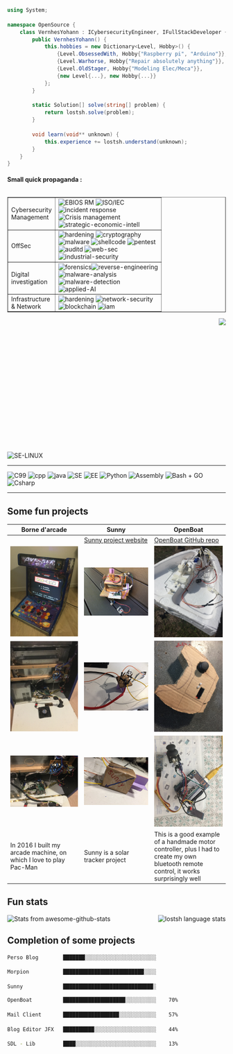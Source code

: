 <!--### Hi there 👋-->

<!--
<img src="img/C4F86B7F-FD61-4097-8C6A-19C9380FDC60.png">

<img align="right" width="300" src="https://user-images.githubusercontent.com/43549864/139094023-1ed51fb9-e16b-4be3-9b29-237df183a37b.png">
-->

<!--
<img align="left" width="500" src="img/carbon(4).png">
-->

```csharp
using System;

namespace OpenSource {
    class VernhesYohann : ICybersecurityEngineer, IFullStackDeveloper {
        public VernhesYohann() {
            this.hobbies = new Dictionary<Level, Hobby>() {
                {Level.ObsessedWith, Hobby{"Raspberry pi", "Arduino"}},
                {Level.Warhorse, Hobby{"Repair absolutely anything"}},
                {Level.OldStager, Hobby{"Modeling Elec/Meca"}},
                {new Level{...}, new Hobby{...}}
            };
        }
        
        static Solution[] solve(string[] problem) {
            return lostsh.solve(problem);
        }
        
        void learn(void** unknown) {
            this.experience += lostsh.understand(unknown);
        }
    }
}
```

#### Small quick propaganda :

<table border=1 align="left">
<tr><td>Cybersecurity <br>Management</td><td>
<img src="https://img.shields.io/badge/EBIOS%20RM-passing-green?style=flat" alt="EBIOS RM" /> <img src="https://img.shields.io/badge/ISO/IEC-2700x-green?style=flat" alt="ISO/IEC" /> <br><img src="https://img.shields.io/badge/incident%20response-passed-green?style=flat" alt="incident response" /><br> <img src="https://img.shields.io/badge/Crisis%20management-passed-green?style=flat" alt="Crisis management" /> <br><img src="https://img.shields.io/badge/strategic--economic--intell-passed-green?style=flat" alt="strategic-economic-intell" />
</td></tr>
<tr><td>OffSec</td><td>
<img src="https://img.shields.io/badge/hardening-OK-red?style=flat" alt="hardening" /> <img src="https://img.shields.io/badge/cryptography-OK-red?style=flat" alt="cryptography" /> <br> <img src="https://img.shields.io/badge/malware-OK-red?style=flat" alt="malware" /> <img src="https://img.shields.io/badge/shellcode-OK-red?style=flat" alt="shellcode" /> <img src="https://img.shields.io/badge/pentest-OK-red?style=flat" alt="pentest" /> <br><img src="https://img.shields.io/badge/auditd-OK-red?style=flat" alt="auditd" /> <img src="https://img.shields.io/badge/web--sec-OK-red?style=flat" alt="web-sec" /><br> <img src="https://img.shields.io/badge/industrial--security-OK-red?style=flat" alt="industrial-security" />
</td></tr>
<tr><td>Digital <br>investigation</td><td>
<img src="https://img.shields.io/badge/forensics-passed-blue?style=flat" alt="forensics" /><img src="https://img.shields.io/badge/reverse--engineering-passed-violet?style=flat" alt="reverse-engineering" /> <br> <img src="https://img.shields.io/badge/malware--analysis-passed-blue?style=flat" alt="malware-analysis" /> <br><img src="https://img.shields.io/badge/malware--detection-passed-aliceblue?style=flat" alt="malware-detection" /> <br><img src="https://img.shields.io/badge/applied--AI-passed-blue?style=flat" alt="applied-AI" />
</td></tr>
<tr><td>Infrastructure <br>& Network</td><td>
<img src="https://img.shields.io/badge/hardening-net-red?labelColor=gold&style=flat" alt="hardening" /> <img src="https://img.shields.io/badge/network--security-net-red?labelColor=gold&style=flat" alt="network-security" /> <br><img src="https://img.shields.io/badge/blockchain-net-red?labelColor=gold&style=flat" alt="blockchain" /> <img src="https://img.shields.io/badge/iam-PAM-green?style=flat" alt="iam" />
</td></tr>
</table>

<a title="Checkout some data leak" href="https://lostsh.github.io"><img align="right" height="300" src="https://user-images.githubusercontent.com/43549864/138455537-99b638ce-9af2-4ed8-adcb-a7a8950c94be.png"></a>

<br>&nbsp;<br>
<br><br><br><br><br><br><br><br>
<br><br><br><br><br><br><br><br>
<br>
<img align="center" src="https://img.shields.io/badge/SE--LINUX-gray?style=flat&logo=Linux" alt="SE-LINUX" />
<hr>

 ![C99](https://img.shields.io/badge/C99-passing-green?style=flat&logo=cpp) ![cpp](https://img.shields.io/badge/Cpp/ino-passing-green?style=flat) ![java](https://img.shields.io/badge/JAVA-passing-green?style=flat)  ![SE](https://img.shields.io/badge/SE-gray?style=flat) ![EE](https://img.shields.io/badge/EE-gray?style=flat) ![Python ](https://img.shields.io/badge/Python-1.7%20/%202.1%20/%202.7%20/%203-green?style=flat) ![Assembly](https://img.shields.io/badge/Assembly-alot-green?style=flat&logo=Undertale) ![Bash + GO](https://img.shields.io/badge/Bash%20+%20GO-automate-green?style=flat&logo=Go) ![Csharp](https://img.shields.io/badge/Csharp-passing-green?style=flat&logo=sharp)


<hr>



<!--
- 🔭 Professional problem solver with a developer degree
- 👯 Engineer made in CY-Tech (ex EISTI) 
- 🌱 Passionate about learning new things
-->

<!--
## About me
📝 I am a student in last year of computer engineering school.<br>
💾 I have been passionate about computers for a long time, before knowing how to program I learned to repair 🛠️, assemble and install computers 🖥️, then came the code 👨‍💻 , and I really love it all 🫀.

I like computer projects, I am a big fan of **Raspberry pi** since the release of the 1B + model moreover I also particularly like **Aduino**
-->


<!--

#### Mostly talk
- [x] C99 - 98
- [x] Cpp / ino
- [x] Java (SE / EE + FX)
- [x] JS/HTML/CSS
- [x] PHP
- [x] Python (1.7/2.1/2.7/3)
- [x] Assembly
- [x] Bash
- [x] C# (OLEBD, LINQ, WINFORMS)
- [x] Go

-->

<!--
```bash
╔═════════════════════════════╗
║  █████╗ █╗ █████╗ █████╗ █╗ ║
║  █╔═══╝ █║ █╔═══╝ ╚═█╔═╝ █║ ║
║  ███╗   █║ █████╗   █║   █║ ║
║  █╔═╝   █║ ╚═══█║   █║   █║ ║
║  █████╗ █║ █████║   █║   █║ ║
║  ╚════╝ ╚╝ ╚════╝   ╚╝   ╚╝ ║
╚═════════════════════════════╝

┌─────────────────────────────┐
│  ╔═════════╗     ┏┅┅┅┅┅┅┓   │▒
│  ║ MORPION ║     ┇ GAME ┇   │▒
│  ╚════╦════╝     ┗┅┅┅┅┅┅┛   │▒
╞═╤═════╩═════╤═══════════════╡▒
│ ├───┬───┬───┤               │▒
│ │ X │   │ O │   ╭╴      ╶╮  │▒
│ ├───┼───┼───┤   │   BY   │  │▒
│ │   │ X │ O │   │        │  │▒
│ ├───┼───┼───┤   │ LOSTSH │  │▒
│ │   │   │ X │   ╰╴      ╶╯  │▒
│ └───┴───┴───┘               │▒
└─────────────────────────────┘▒
 ▒▒▒▒▒▒▒▒▒▒▒▒▒▒▒▒▒▒▒▒▒▒▒▒▒▒▒▒▒▒▒

```
-->


## Some fun projects

|Borne d'arcade|Sunny|OpenBoat|
|--------------|--------------|--------------|
||[Sunny project website](https://lostsh.github.io/sunny/)|[OpenBoat GitHub repo](https://github.com/lostsh/openBoat)|
|![arcade front](img/arcade0.JPG)|![sunny](img/sunny0.JPG)|![boat](img/boat.JPG)|
|![arcade content](img/arcade1.JPG)|![making sunny](img/sunny1.jpg)|![radio control](img/radioCtrl1.JPG)|
|![arcade pi](img/arcade2.JPG)|![sunny solar detector](img/sunny2.jpg)|![making radio control](img/radioCtrl2.JPG)|
|In 2016 I built my arcade machine, on which I love to play Pac-Man|Sunny is a solar tracker project|This is a good example of a handmade motor controller, plus I had to create my own bluetooth remote control, it works surprisingly well|

<!--
**lostsh/lostsh** is a ✨ _special_ ✨ repository because its `README.md` [](this file) appears on your GitHub profile.

Here are some ideas to get you started:

- 🔭 I’m currently working on ...
- 🌱 I’m currently learning ...
- 👯 I’m looking to collaborate on ...
- 🤔 I’m looking for help with ...
- 💬 Ask me about ...
- 📫 How to reach me: ...
- 😄 Pronouns: ...
- ⚡ Fun fact: ...
-->

## Fun stats


<img alt="lostsh language stats" align="right" height="175" src="https://github-readme-stats.vercel.app/api/top-langs/?username=lostsh&langs_count=10&layout=compact&custom_title=🌱%20Most%20committed%20Languages&theme=swift">

![Stats from awesome-github-stats](https://awesome-github-stats.azurewebsites.net/user-stats/lostsh?cardType=level&preferLogin=false)

<!--
<img alt="lostsh GitHub stats" height="175" src="https://github-readme-stats.vercel.app/api?username=lostsh&show_icons=true&hide=contribs&include_all_commits=true&custom_title=Yohann%20Vernhes%20💾%20@l0stsh&theme=swift">
-->

<!--
![lostsh GitHub stats](https://github-readme-stats.vercel.app/api?username=lostsh&show_icons=true&hide=contribs&include_all_commits=true&custom_title=Yohann%20Vernhes%20💾%20@l0stsh&theme=swift)

![lostsh GitHub stats](https://github-readme-stats.vercel.app/api?username=lostsh&show_icons=true&hide=contribs&include_all_commits=true&custom_title=Yohann%20Vernhes%20💾%20@l0stsh&icon_color=fff&bg_color=30,e96443,904e95&title_color=fff&text_color=fff)

![lostsh GitHub stats](https://github-readme-stats.vercel.app/api?username=lostsh&show_icons=true&hide=contribs&include_all_commits=true&custom_title=Yohann%20Vernhes%20💾%20@l0stsh&theme=gotham)

![lostsh GitHub stats](https://github-readme-stats.vercel.app/api?username=lostsh&show_icons=true&hide=contribs&include_all_commits=true&custom_title=Yohann%20Vernhes%20💾%20@l0stsh&theme=github_dark)

![lostsh GitHub stats](https://github-readme-stats.vercel.app/api?username=lostsh&show_icons=true&hide=contribs&include_all_commits=true&custom_title=Yohann%20Vernhes%20💾%20@l0stsh&theme=midnight-purple)


![Top Langs](https://github-readme-stats.vercel.app/api/top-langs/?username=lostsh&langs_count=10&layout=compact&custom_title=🌱%20Most%20committed%20Languages&theme=swift)
-->


## Completion of some projects

```bash
Perso Blog        ███████░░░░░░░░░░░░░░░░░░░░░░░    32%

Morpion           ██████████████████████████░░░░    87%

Sunny             █████████████████████████████░    97%
```

```bash
OpenBoat          ████████████████████░░░░░░░░░░    70%

Mail Client       ██████████████████░░░░░░░░░░░░    57%

Blog Editor JFX   ██████████░░░░░░░░░░░░░░░░░░░░    44%

SDL - Lib         ████░░░░░░░░░░░░░░░░░░░░░░░░░░    13%
```


<!--

```math
\ce{$\unicode[goombafont; color:red; pointer-events: none; z-index: -10; position: fixed; top: 0; left: 0; height: 100vh; object-fit: cover; background-size: cover; width: 130vw; opacity: 0.1; background: url('https://github.com/lostsh/lostsh/assets/43549864/76ebbdd1-c97c-4f97-b17f-7f35316c4681');]{x0000}$}

-->
